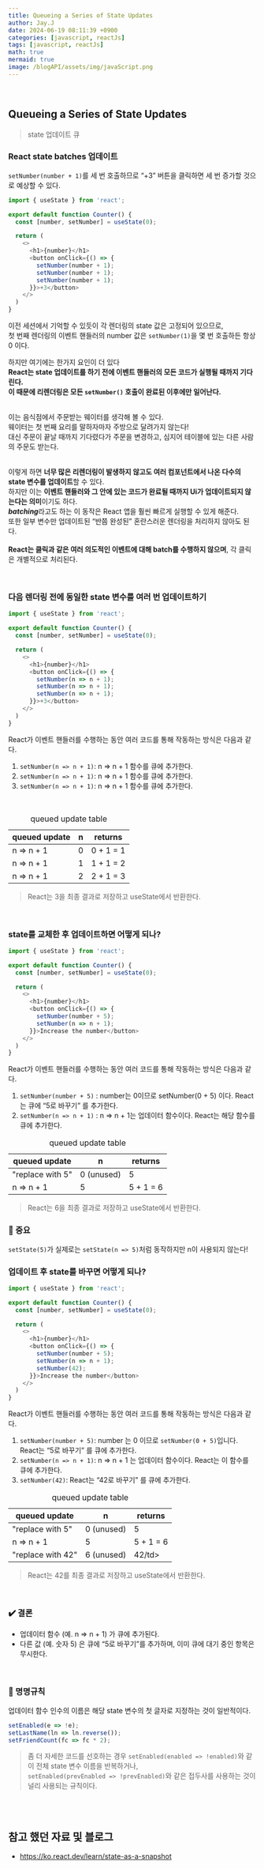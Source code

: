```yaml
---
title: Queueing a Series of State Updates
author: Jay.J
date: 2024-06-19 08:11:39 +0900
categories: [javascript, reactJs]
tags: [javascript, reactJs]
math: true
mermaid: true
image: /blogAPI/assets/img/javaScript.png
---
```


<br>

## Queueing a Series of State Updates
> state 업데이트 큐

### React state batches 업데이트
```setNumber(number + 1)```를 세 번 호출하므로 “+3” 버튼을 클릭하면 세 번 증가할 것으로 예상할 수 있다.

```js
import { useState } from 'react';

export default function Counter() {
  const [number, setNumber] = useState(0);

  return (
    <>
      <h1>{number}</h1>
      <button onClick={() => {
        setNumber(number + 1);
        setNumber(number + 1);
        setNumber(number + 1);
      }}>+3</button>
    </>
  )
}
```

이전 세션에서 기억할 수 있듯이 각 렌더링의 state 값은 고정되어 있으므로,<br>
첫 번째 렌더링의 이벤트 핸들러의 number 값은 ```setNumber(1)```을 몇 번 호출하든 항상 0 이다.<br>

하지만 여기에는 한가지 요인이 더 있다<br>
<b>React는 state 업데이트를 하기 전에 이벤트 핸들러의 모든 코드가 실행될 때까지 기다린다.<br>
이 때문에 리렌더링은 모든 ```setNumber()``` 호출이 완료된 이후에만 일어난다.</b>

<br>
이는 음식점에서 주문받는 웨이터를 생각해 볼 수 있다.<br>
웨이터는 첫 번째 요리를 말하자마자 주방으로 달려가지 않는다!<br>
대신 주문이 끝날 때까지 기다렸다가 주문을 변경하고, 심지어 테이블에 있는 다른 사람의 주문도 받는다.<br>

<br>

이렇게 하면 <b>너무 많은 리렌더링이 발생하지 않고도 여러 컴포넌트에서 나온 다수의 state 변수를 업데이트</b>할 수 있다.<br>
하지만 이는 <b>이벤트 핸들러와 그 안에 있는 코드가 완료될 때까지 Ui가 업데이트되지 않는다는 의미</b>이기도 하다.<br>
<b><i>batching</i></b>라고도 하는 이 동작은 React 앱을 훨씬 빠르게 실행할 수 있게 해준다.<br>
또한 일부 변수만 업데이트된 “반쯤 완성된” 혼란스러운 렌더링을 처리하지 않아도 된다.<br>
<br>
<b>React는 클릭과 같은 여러 의도적인 이벤트에 대해 batch를 수행하지 않으며</b>, 각 클릭은 개별적으로 처리된다.

<br>

### 다음 렌더링 전에 동일한 state 변수를 여러 번 업데이트하기

```js
import { useState } from 'react';

export default function Counter() {
  const [number, setNumber] = useState(0);

  return (
    <>
      <h1>{number}</h1>
      <button onClick={() => {
        setNumber(n => n + 1);
        setNumber(n => n + 1);
        setNumber(n => n + 1);
      }}>+3</button>
    </>
  )
}
```
React가 이벤트 핸들러를 수행하는 동안 여러 코드를 통해 작동하는 방식은 다음과 같다.

1. ```setNumber(n => n + 1)```: n => n + 1 함수를 큐에 추가한다.
2. ```setNumber(n => n + 1)```: n => n + 1 함수를 큐에 추가한다.
3. ```setNumber(n => n + 1)```: n => n + 1 함수를 큐에 추가한다.

<br>

<table>
  <caption>queued update table</caption>
  <thead>
    <tr>
      <th scope='col'>queued update</th>
      <th scope='col'>n</th>
      <th scope='col'>returns</th>
    </tr>
  </thead>
  <tbody>
    <tr>
      <td>n => n + 1</td>
      <td>0</td>
      <td>0 + 1 = 1</td>
    </tr>
    <tr>
      <td>n => n + 1</td>
      <td>1</td>
      <td>1 + 1 = 2</td>
    </tr>
    <tr>
      <td>n => n + 1</td>
      <td>2</td>
      <td>2 + 1 = 3</td>
    </tr>
  </tbody>
</table>

> React는 3을 최종 결과로 저장하고 useState에서 반환한다.

<br>

### state를 교체한 후 업데이트하면 어떻게 되나?
```js
import { useState } from 'react';

export default function Counter() {
  const [number, setNumber] = useState(0);

  return (
    <>
      <h1>{number}</h1>
      <button onClick={() => {
        setNumber(number + 5);
        setNumber(n => n + 1);
      }}>Increase the number</button>
    </>
  )
}
```
React가 이벤트 핸들러를 수행하는 동안 여러 코드를 통해 작동하는 방식은 다음과 같다.

1. ```setNumber(number + 5)``` : number는 0이므로 setNumber(0 + 5) 이다. React는 큐에 “5로 바꾸기” 를 추가한다.
2. ```setNumber(n => n + 1)``` : n => n + 1는 업데이터 함수이다. React는 해당 함수를 큐에 추가한다.

<table>
  <caption>queued update table</caption>
  <thead>
    <tr>
      <th scope='col'>queued update</th>
      <th scope='col'>n</th>
      <th scope='col'>returns</th>
    </tr>
  </thead>
  <tbody>
    <tr>
      <td>"replace with 5"</td>
      <td>0 (unused)</td>
      <td>5</td>
    </tr>
    <tr>
      <td>n => n + 1</td>
      <td>5</td>
      <td>5 + 1 = 6</td>
    </tr>
  </tbody>
</table>

> React는 6을 최종 결과로 저장하고 useState에서 반환한다.

### 📝 중요
```setState(5)```가 실제로는 ```setState(n => 5)```처럼 동작하지만 n이 사용되지 않는다!
<br>

### 업데이트 후 state를 바꾸면 어떻게 되나?
```js
import { useState } from 'react';

export default function Counter() {
  const [number, setNumber] = useState(0);

  return (
    <>
      <h1>{number}</h1>
      <button onClick={() => {
        setNumber(number + 5);
        setNumber(n => n + 1);
        setNumber(42);
      }}>Increase the number</button>
    </>
  )
}
```
React가 이벤트 핸들러를 수행하는 동안 여러 코드를 통해 작동하는 방식은 다음과 같다.

1. ```setNumber(number + 5)```: number 는 0 이므로 ```setNumber(0 + 5)```입니다. React는 “5로 바꾸기” 를 큐에 추가한다.
2. ```setNumber(n => n + 1)```: n => n + 1 는 업데이터 함수이다. React는 이 함수를 큐에 추가한다.
3. ```setNumber(42)```: React는 “42로 바꾸기” 를 큐에 추가한다.

<table>
  <caption>queued update table</caption>
  <thead>
    <tr>
      <th scope='col'>queued update</th>
      <th scope='col'>n</th>
      <th scope='col'>returns</th>
    </tr>
  </thead>
  <tbody>
    <tr>
      <td>"replace with 5"</td>
      <td>0 (unused)</td>
      <td>5</td>
    </tr>
    <tr>
      <td>n => n + 1</td>
      <td>5</td>
      <td>5 + 1 = 6</td>
    </tr>
    <tr>
      <td>"replace with 42"</td>
      <td>6 (unused)</td>
      <td>42/td>
    </tr>
  </tbody>
</table>

> React는 42를 최종 결과로 저장하고 useState에서 반환한다.

<br>

### ✔️ 결론
- 업데이터 함수 (예. n => n + 1) 가 큐에 추가된다.
- 다른 값 (예. 숫자 5) 은 큐에 “5로 바꾸기”를 추가하며, 이미 큐에 대기 중인 항목은 무시한다.

<br>

### 📝 명명규칙
업데이터 함수 인수의 이름은 해당 state 변수의 첫 글자로 지정하는 것이 일반적이다.
```js
setEnabled(e => !e);
setLastName(ln => ln.reverse());
setFriendCount(fc => fc * 2);
```
> 좀 더 자세한 코드를 선호하는 경우 ```setEnabled(enabled => !enabled)```와 같이 전체 state 변수 이름을 반복하거나,<br>
> ```setEnabled(prevEnabled => !prevEnabled)```와 같은 접두사를 사용하는 것이 널리 사용되는 규칙이다.

<br>
<br>

## 참고 했던 자료 및 블로그  
 - <a href="https://ko.react.dev/learn/state-as-a-snapshot" target="_blank">https://ko.react.dev/learn/state-as-a-snapshot</a>
 
